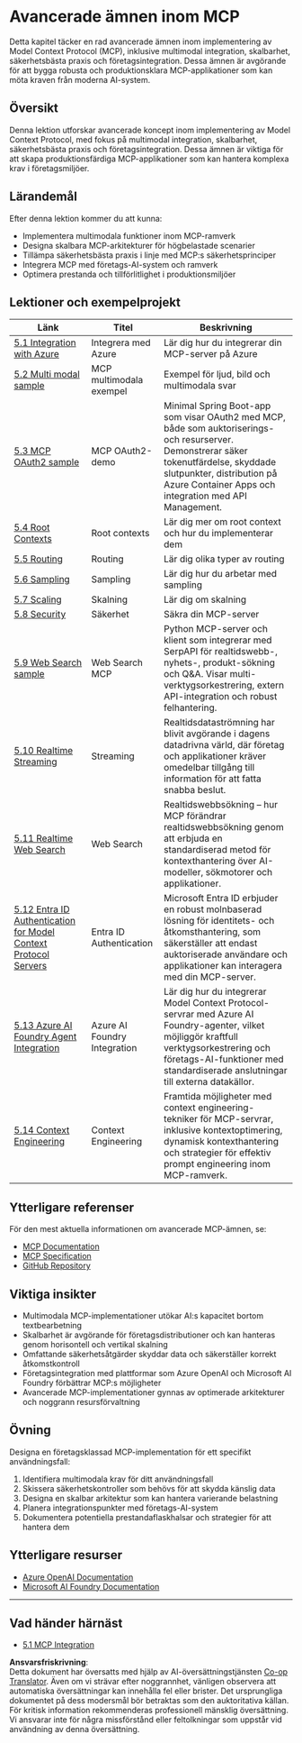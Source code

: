 <!--
CO_OP_TRANSLATOR_METADATA:
{
  "original_hash": "a5c1d9e9856024d23da4a65a847c75ac",
  "translation_date": "2025-07-18T07:17:28+00:00",
  "source_file": "05-AdvancedTopics/README.md",
  "language_code": "sv"
}
-->
# Avancerade ämnen inom MCP

Detta kapitel täcker en rad avancerade ämnen inom implementering av Model Context Protocol (MCP), inklusive multimodal integration, skalbarhet, säkerhetsbästa praxis och företagsintegration. Dessa ämnen är avgörande för att bygga robusta och produktionsklara MCP-applikationer som kan möta kraven från moderna AI-system.

## Översikt

Denna lektion utforskar avancerade koncept inom implementering av Model Context Protocol, med fokus på multimodal integration, skalbarhet, säkerhetsbästa praxis och företagsintegration. Dessa ämnen är viktiga för att skapa produktionsfärdiga MCP-applikationer som kan hantera komplexa krav i företagsmiljöer.

## Lärandemål

Efter denna lektion kommer du att kunna:

- Implementera multimodala funktioner inom MCP-ramverk
- Designa skalbara MCP-arkitekturer för högbelastade scenarier
- Tillämpa säkerhetsbästa praxis i linje med MCP:s säkerhetsprinciper
- Integrera MCP med företags-AI-system och ramverk
- Optimera prestanda och tillförlitlighet i produktionsmiljöer

## Lektioner och exempelprojekt

| Länk | Titel | Beskrivning |
|------|-------|-------------|
| [5.1 Integration with Azure](./mcp-integration/README.md) | Integrera med Azure | Lär dig hur du integrerar din MCP-server på Azure |
| [5.2 Multi modal sample](./mcp-multi-modality/README.md) | MCP multimodala exempel | Exempel för ljud, bild och multimodala svar |
| [5.3 MCP OAuth2 sample](../../../05-AdvancedTopics/mcp-oauth2-demo) | MCP OAuth2-demo | Minimal Spring Boot-app som visar OAuth2 med MCP, både som auktoriserings- och resurserver. Demonstrerar säker tokenutfärdelse, skyddade slutpunkter, distribution på Azure Container Apps och integration med API Management. |
| [5.4 Root Contexts](./mcp-root-contexts/README.md) | Root contexts | Lär dig mer om root context och hur du implementerar dem |
| [5.5 Routing](./mcp-routing/README.md) | Routing | Lär dig olika typer av routing |
| [5.6 Sampling](./mcp-sampling/README.md) | Sampling | Lär dig hur du arbetar med sampling |
| [5.7 Scaling](./mcp-scaling/README.md) | Skalning | Lär dig om skalning |
| [5.8 Security](./mcp-security/README.md) | Säkerhet | Säkra din MCP-server |
| [5.9 Web Search sample](./web-search-mcp/README.md) | Web Search MCP | Python MCP-server och klient som integrerar med SerpAPI för realtidswebb-, nyhets-, produkt-sökning och Q&A. Visar multi-verktygsorkestrering, extern API-integration och robust felhantering. |
| [5.10 Realtime Streaming](./mcp-realtimestreaming/README.md) | Streaming | Realtidsdataströmning har blivit avgörande i dagens datadrivna värld, där företag och applikationer kräver omedelbar tillgång till information för att fatta snabba beslut. |
| [5.11 Realtime Web Search](./mcp-realtimesearch/README.md) | Web Search | Realtidswebbsökning – hur MCP förändrar realtidswebbsökning genom att erbjuda en standardiserad metod för kontexthantering över AI-modeller, sökmotorer och applikationer. |
| [5.12  Entra ID Authentication for Model Context Protocol Servers](./mcp-security-entra/README.md) | Entra ID Authentication | Microsoft Entra ID erbjuder en robust molnbaserad lösning för identitets- och åtkomsthantering, som säkerställer att endast auktoriserade användare och applikationer kan interagera med din MCP-server. |
| [5.13 Azure AI Foundry Agent Integration](./mcp-foundry-agent-integration/README.md) | Azure AI Foundry Integration | Lär dig hur du integrerar Model Context Protocol-servrar med Azure AI Foundry-agenter, vilket möjliggör kraftfull verktygsorkestrering och företags-AI-funktioner med standardiserade anslutningar till externa datakällor. |
| [5.14 Context Engineering](./mcp-contextengineering/README.md) | Context Engineering | Framtida möjligheter med context engineering-tekniker för MCP-servrar, inklusive kontextoptimering, dynamisk kontexthantering och strategier för effektiv prompt engineering inom MCP-ramverk. |

## Ytterligare referenser

För den mest aktuella informationen om avancerade MCP-ämnen, se:
- [MCP Documentation](https://modelcontextprotocol.io/)
- [MCP Specification](https://spec.modelcontextprotocol.io/)
- [GitHub Repository](https://github.com/modelcontextprotocol)

## Viktiga insikter

- Multimodala MCP-implementationer utökar AI:s kapacitet bortom textbearbetning
- Skalbarhet är avgörande för företagsdistributioner och kan hanteras genom horisontell och vertikal skalning
- Omfattande säkerhetsåtgärder skyddar data och säkerställer korrekt åtkomstkontroll
- Företagsintegration med plattformar som Azure OpenAI och Microsoft AI Foundry förbättrar MCP:s möjligheter
- Avancerade MCP-implementationer gynnas av optimerade arkitekturer och noggrann resursförvaltning

## Övning

Designa en företagsklassad MCP-implementation för ett specifikt användningsfall:

1. Identifiera multimodala krav för ditt användningsfall
2. Skissera säkerhetskontroller som behövs för att skydda känslig data
3. Designa en skalbar arkitektur som kan hantera varierande belastning
4. Planera integrationspunkter med företags-AI-system
5. Dokumentera potentiella prestandaflaskhalsar och strategier för att hantera dem

## Ytterligare resurser

- [Azure OpenAI Documentation](https://learn.microsoft.com/en-us/azure/ai-services/openai/)
- [Microsoft AI Foundry Documentation](https://learn.microsoft.com/en-us/ai-services/)

---

## Vad händer härnäst

- [5.1 MCP Integration](./mcp-integration/README.md)

**Ansvarsfriskrivning**:  
Detta dokument har översatts med hjälp av AI-översättningstjänsten [Co-op Translator](https://github.com/Azure/co-op-translator). Även om vi strävar efter noggrannhet, vänligen observera att automatiska översättningar kan innehålla fel eller brister. Det ursprungliga dokumentet på dess modersmål bör betraktas som den auktoritativa källan. För kritisk information rekommenderas professionell mänsklig översättning. Vi ansvarar inte för några missförstånd eller feltolkningar som uppstår vid användning av denna översättning.